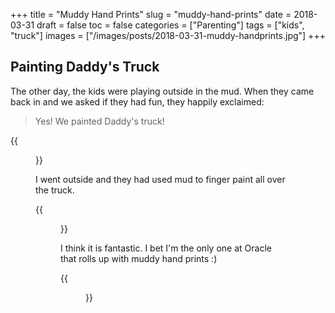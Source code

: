 +++
title = "Muddy Hand Prints"
slug = "muddy-hand-prints"
date = 2018-03-31
draft = false
toc = false
categories = ["Parenting"]
tags = ["kids", "truck"]
images = ["/images/posts/2018-03-31-muddy-handprints.jpg"]
+++

## Painting Daddy's Truck

The other day, the kids were playing outside in the mud. When they came back in and we asked if they had fun, they happily exclaimed:

> Yes! We painted Daddy's truck!

{{<figure class="center" src="/images/posts/2018-03-31-muddy-buddy.jpg" caption="How can you get mad at that face?">}}

I went outside and they had used mud to finger paint all over the truck.

{{<figure class="center" src="/images/posts/2018-03-31-muddy-truck.jpg">}}

I think it is fantastic. I bet I'm the only one at Oracle that rolls up with muddy hand prints :)

{{<figure class="center" src="/images/posts/2018-03-31-muddy-handprints.jpg" caption="The rain will soon wash these away, but this is a photo that I'll treasure">}}
